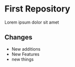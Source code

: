 # First Repository
Lorem ipsum dolor sit amet

## Changes
* New additions
* New Features
* new things